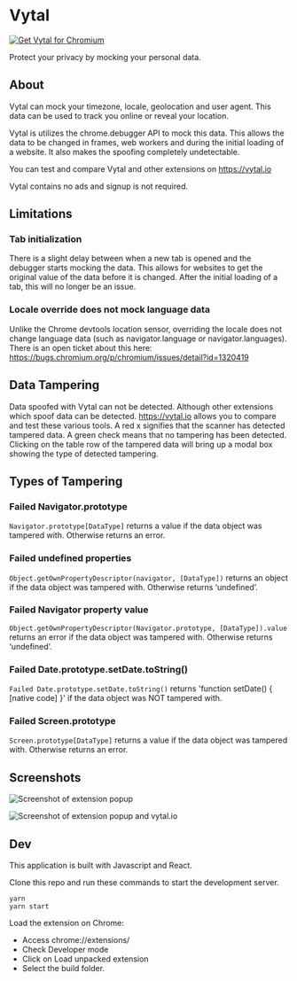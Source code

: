 # Vytal

<a href="https://chrome.google.com/webstore/detail/vytal/ncbknoohfjmcfneopnfkapmkblaenokb"><img src="https://raw.githubusercontent.com/z0ccc/Upvote-Anywhere/master/promo/chrome.png" alt="Get Vytal for Chromium"></a>

Protect your privacy by mocking your personal data.

## About

Vytal can mock your timezone, locale, geolocation and user agent. This data can be used to track you online or reveal your location.

Vytal is utilizes the chrome.debugger API to mock this data. This allows the data to be changed in frames, web workers and during the initial loading of a website. It also makes the spoofing completely undetectable.

You can test and compare Vytal and other extensions on https://vytal.io

Vytal contains no ads and signup is not required.

## Limitations

### Tab initialization

There is a slight delay between when a new tab is opened and the debugger starts mocking the data. This allows for websites to get the original value of the data before it is changed. After the initial loading of a tab, this will no longer be an issue.

### Locale override does not mock language data

Unlike the Chrome devtools location sensor, overriding the locale does not change language data (such as navigator.language or navigator.languages). There is an open ticket about this here: https://bugs.chromium.org/p/chromium/issues/detail?id=1320419

## Data Tampering

Data spoofed with Vytal can not be detected. Although other extensions which spoof data can be detected. https://vytal.io allows you to compare and test these various tools. A red x signifies that the scanner has detected tampered data. A green check means that no tampering has
been detected. Clicking on the table row of the tampered data will bring up a modal box showing the type of detected tampering.

## Types of Tampering

### Failed Navigator.prototype

`Navigator.prototype[DataType]` returns a value if the data object was tampered with. Otherwise returns an error.

### Failed undefined properties

`Object.getOwnPropertyDescriptor(navigator, [DataType])` returns an object if the data object was tampered with. Otherwise returns ‘undefined’.

### Failed Navigator property value

`Object.getOwnPropertyDescriptor(Navigator.prototype, [DataType]).value` returns an error if the data object was tampered with. Otherwise returns ‘undefined’.

### Failed Date.prototype.setDate.toString()

`Failed Date.prototype.setDate.toString()` returns 'function setDate() { [native code] }' if the data object was NOT tampered with.

### Failed Screen.prototype

`Screen.prototype[DataType]` returns a value if the data object was tampered with. Otherwise returns an error.

## Screenshots

![Screenshot of extension popup](https://raw.githubusercontent.com/z0ccc/Vytal/extension/promo/screenshot-1.png)

![Screenshot of extension popup and vytal.io](https://raw.githubusercontent.com/z0ccc/Vytal/extension/promo/screenshot-2.png)

## Dev

This application is built with Javascript and React.

Clone this repo and run these commands to start the development server.

```
yarn
yarn start
```

Load the extension on Chrome:

- Access chrome://extensions/
- Check Developer mode
- Click on Load unpacked extension
- Select the build folder.
